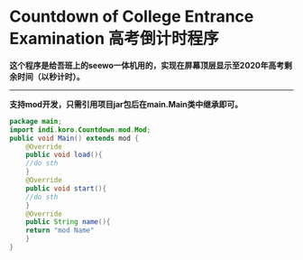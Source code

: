 # Countdown of College Entrance Examination 高考倒计时程序
**这个程序是给吾班上的seewo一体机用的，实现在屏幕顶层显示至2020年高考剩余时间（以秒计时）。**
****
**支持mod开发，只需引用项目jar包后在main.Main类中继承即可。**
```java
package main;
import indi.koro.Countdown.mod.Mod;
public void Main() extends mod {
	@Override
    public void load(){
    //do sth
    }
    @Override
    public void start(){
    //do sth
    }
    @Override
    public String name(){
    return "mod Name"
    }
}
```